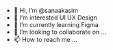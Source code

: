 - 👋 Hi, I’m @sanaakasim
- 👀 I’m interested UI UX Design
- 🌱 I’m currently learning Figma
- 💞️ I’m looking to collaborate on ...
- 📫 How to reach me ...

<!---
sanaakasim/sanaakasim is a ✨ special ✨ repository because its `README.md` (this file) appears on your GitHub profile.
You can click the Preview link to take a look at your changes.
--->
